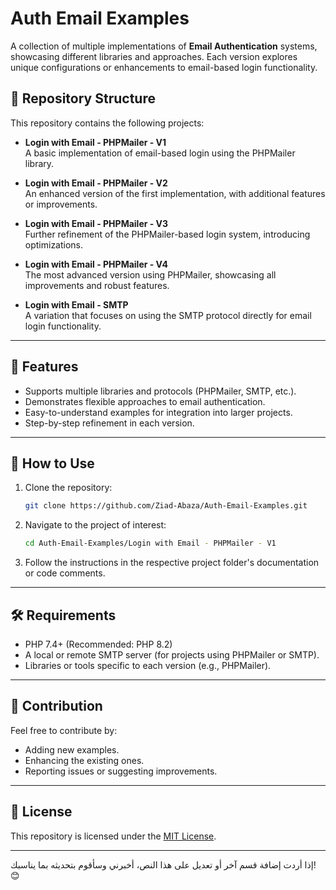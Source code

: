 # Auth Email Examples

A collection of multiple implementations of **Email Authentication** systems, showcasing different libraries and approaches. Each version explores unique configurations or enhancements to email-based login functionality. 

## 📂 Repository Structure

This repository contains the following projects:

- **Login with Email - PHPMailer - V1**  
  A basic implementation of email-based login using the PHPMailer library.

- **Login with Email - PHPMailer - V2**  
  An enhanced version of the first implementation, with additional features or improvements.

- **Login with Email - PHPMailer - V3**  
  Further refinement of the PHPMailer-based login system, introducing optimizations.

- **Login with Email - PHPMailer - V4**  
  The most advanced version using PHPMailer, showcasing all improvements and robust features.

- **Login with Email - SMTP**  
  A variation that focuses on using the SMTP protocol directly for email login functionality.

---

## 🚀 Features

- Supports multiple libraries and protocols (PHPMailer, SMTP, etc.).
- Demonstrates flexible approaches to email authentication.
- Easy-to-understand examples for integration into larger projects.
- Step-by-step refinement in each version.

---

## 📖 How to Use

1. Clone the repository:
   ```bash
   git clone https://github.com/Ziad-Abaza/Auth-Email-Examples.git
   ```
2. Navigate to the project of interest:
   ```bash
   cd Auth-Email-Examples/Login with Email - PHPMailer - V1
   ```
3. Follow the instructions in the respective project folder's documentation or code comments.

---

## 🛠 Requirements

- PHP 7.4+ (Recommended: PHP 8.2)
- A local or remote SMTP server (for projects using PHPMailer or SMTP).
- Libraries or tools specific to each version (e.g., PHPMailer).

---

## 🌟 Contribution

Feel free to contribute by:
- Adding new examples.
- Enhancing the existing ones.
- Reporting issues or suggesting improvements.

---

## 📜 License

This repository is licensed under the [MIT License](LICENSE).

---

إذا أردت إضافة قسم آخر أو تعديل على هذا النص، أخبرني وسأقوم بتحديثه بما يناسبك! 😊
